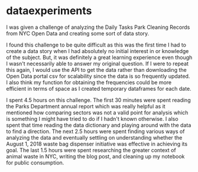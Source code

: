 # dataexperiments

I was given a challenge of analyzing the Daily Tasks Park Cleaning Records from NYC Open Data and creating some sort of data story.

I found this challenge to be quite difficult as this was the first time I had to create a data story when I had absolutely no initial interest in or knowledge of the subject. But, it was definitely a great learning experience even though I wasn't necessarily able to answer my original question. If I were to repeat this again, I would use the API to get the data rather than downloading the Open Data portal csv for scalability since the data is so frequently updated. I also think my function for obtaining the frequencies could be more efficient in terms of space as I created temporary dataframes for each date.

I spent 4.5 hours on this challenge. The first 30 minutes were spent reading the Parks Department annual report which was really helpful as it mentioned how comparing sectors was not a valid point for analysis which is something I might have tried to do if I hadn't known otherwise. I also spent that time reading the data dictionary and playing around with the data to find a direction. The next 2.5 hours were spent finding various ways of analyzing the data and eventually settling on understanding whether the August 1, 2018 waste bag dispenser initiative was effective in achieving its goal. The last 1.5 hours were spent researching the greater context of animal waste in NYC, writing the blog post, and cleaning up my notebook for public consumption.
